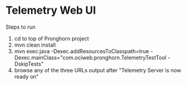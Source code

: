 # Telemetry Web UI

Steps to run
1. cd to top of Pronghorn project
2. mvn clean install
3. mvn exec:java -Dexec.addResourcesToClasspath=true -Dexec.mainClass="com.ociweb.pronghorn.TelemetryTestTool -DskipTests"
4. browse any of the three URLs output after "Telemetry Server is now ready on"
